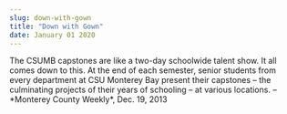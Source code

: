 ```yaml
---
slug: down-with-gown
title: "Down with Gown"
date: January 01 2020
---
```


 
<p>
  The CSUMB capstones are like a two&#45;day schoolwide talent show. It all
  comes down to this. At the end of each semester, senior students from every
  department at CSU Monterey Bay present their capstones – the culminating
  projects of their years of schooling – at various locations. – &#42;Monterey
  County Weekly&#42;, Dec. 19, 2013
</p>
 
